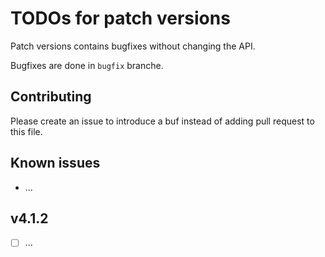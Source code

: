 # TODOs for patch versions
Patch versions contains bugfixes without changing the API.

Bugfixes are done in `bugfix` branche.

## Contributing
Please create an issue to introduce a buf instead of adding pull request to this file.

## Known issues
* ...

## v4.1.2
- [ ] ...
